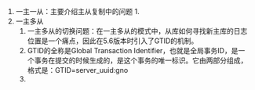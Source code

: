 1. 一主一从：主要介绍主从复制中的问题
   1. 
2. 一主多从
   1. 一主多从的切换问题：在一主多从的模式中，从库如何寻找新主库的日志位置是一个痛点，因此在5.6版本时引入了GTID的机制。
   2. GTID的全称是Global Transaction Identifier，也就是全局事务ID，是一个事务在提交的时候生成的，是这个事务的唯一标识。它由两部分组成，格式是：GTID=server_uuid:gno 
   3. 


